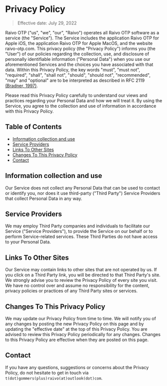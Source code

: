 # Privacy Policy

> Effective date: July 29, 2022

Raivo OTP ("us", "we", "our", "Raivo") operates all Raivo OTP software as a service (the "Service"). The Service includes the application Raivo OTP for Apple iOS, the application Raivo OTP for Apple MacOS, and the website raivo-otp.com. This privacy policy (the "Privacy Policy") informs you (the "User") of our policies regarding the collection, use, and disclosure of personally identifiable information ("Personal Data") when you use our aforementioned Services and the choices you have associated with that data. Within this Privacy Policy, the key words "must", "must not", "required", "shall", "shall not", "should", "should not", "recommended", "may" and "optional" are to be interpreted as described in RFC 2119 [(Bradner, 1997)](https://www.ietf.org/rfc/rfc2119.txt).

Please read this Privacy Policy carefully to understand our views and practices regarding your Personal Data and how we will treat it. By using the Service, you agree to the collection and use of information in accordance with this Privacy Policy.

## Table of Contents
  * [Information collection and use](#information-collection-and-use)
  * [Service Providers](#service-providers)
  * [Links To Other Sites](#links-to-other-sites)
  * [Changes To This Privacy Policy](#changes-to-this-privacy-policy)
  * [Contact](#contact)

## Information collection and use

Our Service does not collect any Personal Data that can be used to contact or identify you, nor does it use third-party ("Third Party") Service Providers that collect Personal Data in any way.

## Service Providers

We may employ Third Party companies and individuals to facilitate our Service ("Service Providers"), to provide the Service on our behalf or to perform Service-related services. These Third Parties do not have access to your Personal Data.

## Links To Other Sites

Our Service may contain links to other sites that are not operated by us. If you click on a Third Party link, you will be directed to that Third Party's site. We strongly advise you to review the Privacy Policy of every site you visit. We have no control over and assume no responsibility for the content, privacy policies or practices of any Third Party sites or services.

## Changes To This Privacy Policy

We may update our Privacy Policy from time to time. We will notify you of any changes by posting the new Privacy Policy on this page and by updating the "effective date" at the top of this Privacy Policy. You are advised to review this Privacy Policy periodically for any changes. Changes to this Privacy Policy are effective when they are posted on this page.

## Contact

If you have any questions, suggestions or concerns about the Privacy Policy, do not hesitate to get in touch via `t(dot)gommers(plus)raivo(at)outlook(dot)com`.
